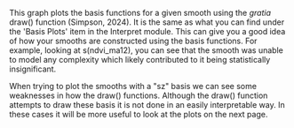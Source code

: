 This graph plots the basis functions for a given smooth using the _gratia_ draw() function (Simpson, 2024). It is the same as what you can find under the 'Basis Plots' item in the Interpret module. This can give you a good idea of how your smooths are constructed using the basis functions. For example, looking at s(ndvi\_ma12), you can see that the smooth was unable to model any complexity which likely contributed to it being statistically insignificant.

When trying to plot the smooths with a "sz" basis we can see some weaknesses in how the draw() functions. Although the draw() function attempts to draw these basis it is not done in an easily interpretable way. In these cases it will be more useful to look at the plots on the next page.
